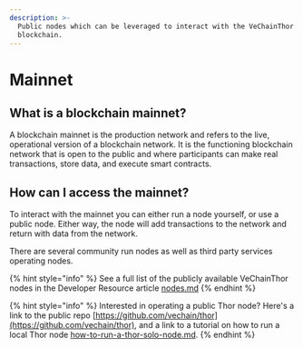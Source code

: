 ```yaml
---
description: >-
  Public nodes which can be leveraged to interact with the VeChainThor
  blockchain.
---
```


# Mainnet

## What is a blockchain mainnet?

A blockchain mainnet is the production network and refers to the live, operational version of a blockchain network. It is the functioning blockchain network that is open to the public and where participants can make real transactions, store data, and execute smart contracts.

## How can I access the mainnet?

To interact with the mainnet you can either run a node yourself, or use a public node. Either way, the node will add transactions to the network and return with data from the network.&#x20;

There are several community run nodes as well as third party services operating nodes.

{% hint style="info" %}
See a full list of the publicly available VeChainThor nodes in the Developer Resource article [nodes.md](../../how-to-run-a-node/nodes.md "mention")
{% endhint %}

{% hint style="info" %}
Interested in operating a public Thor node? Here's a link to the public repo [https://github.com/vechain/thor](https://github.com/vechain/thor), and a link to a tutorial on how to run a local Thor node [how-to-run-a-thor-solo-node.md](../../how-to-run-a-node/how-to-run-a-thor-solo-node.md "mention").
{% endhint %}
